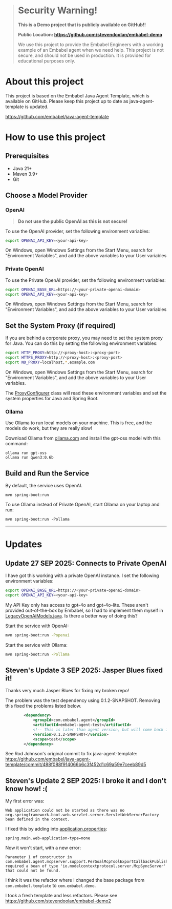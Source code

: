 > # Security Warning!
> **This is a Demo project that is publicly available on GitHub!!**
>
> **Public Location: https://github.com/stevendoolan/embabel-demo**
> 
> We use this project to provide the Embabel Engineers with a working example of an Embabel agent when we need help.
> This project is not secure, and should not be used in production. It is provided for educational purposes only.

# About this project
This project is based on the Embabel Java Agent Template, which is available on GitHub.
Please keep this project up to date as java-agent-template is updated.

https://github.com/embabel/java-agent-template



# How to use this project
## Prerequisites
- Java 21+
- Maven 3.9+
- Git

## Choose a Model Provider
### OpenAI
> **Do not use the public OpenAI as this is not secure!**

To use the OpenAI provider, set the following environment variables:
```bash
export OPENAI_API_KEY=<your-api-key>
```

On Windows, open Windows Settings from the Start Menu, search for "Environment Variables", and add the above variables to your User variables

### Private OpenAI
To use the Private OpenAI provider, set the following environment variables:
```bash
export OPENAI_BASE_URL=https://<your-private-openai-domain>
export OPENAI_API_KEY=<your-api-key>
```

On Windows, open Windows Settings from the Start Menu, search for "Environment Variables", and add the above variables to your User variables

## Set the System Proxy (if required)
If you are behind a corporate proxy, you may need to set the system proxy for Java.
You can do this by setting the following environment variables:
```bash
export HTTP_PROXY=http://<proxy-host>:<proxy-port>
export HTTPS_PROXY=http://<proxy-host>:<proxy-port>
export NO_PROXY=localhost,*.example.com
```

On Windows, open Windows Settings from the Start Menu, search for "Environment Variables", and add the above variables to your User variables.

The [ProxyConfigurer](src/main/java/com/embabel/demo/config/ProxyConfigurer.java) class will read these environment variables
and set the system properties for Java and Spring Boot.

### Ollama
Use Ollama to run local models on your machine.  This is free, and the models do work, but they are really slow!

Download Ollama from [ollama.com](https://ollama.com/) and install the gpt-oss model with this command:
```shell
ollama run gpt-oss
ollama run qwen3:0.6b
```

## Build and Run the Service
By default, the service uses OpenAI.

```shell
mvn spring-boot:run
```

To use Ollama instead of Private OpenAI, start Ollama on your laptop and run:
```shell
mvn spring-boot:run -Pollama
```

---
# Updates
## Update 27 SEP 2025: Connects to Private OpenAI

I have got this working with a private OpenAI instance.  I set the following environment variables:
```bash
export OPENAI_BASE_URL=https://<your-private-openai-domain>
export OPENAI_API_KEY=<your-api-key>
```

My API Key only has access to gpt-4o and gpt-4o-lite.
These aren't provided out-of-the-box by Embabel, so I had to implement them myself in
[LegacyOpenAiModels.java](src/main/java/com/embabel/demo/LegacyOpenAiModels.java).
Is there a better way of doing this?

Start the service with OpenAI:
```bash
mvn spring-boot:run -Popenai
```

Start the service with Ollama:
```bash
mvn spring-boot:run -Pollama
```



## Steven's Update 3 SEP 2025: Jasper Blues fixed it!
Thanks very much Jasper Blues for fixing my broken repo!

The problem was the test dependency using 0.1.2-SNAPSHOT.  Removing this fixed the problems listed below.
```xml
        <dependency>
            <groupId>com.embabel.agent</groupId>
            <artifactId>embabel-agent-test</artifactId>
            <!-- This is later than agent version, but will come back in sync in future -->
            <version>0.1.2-SNAPSHOT</version>
            <scope>test</scope>
        </dependency>
```
See Rod Johnson's original commit to fix java-agent-template:
https://github.com/embabel/java-agent-template/commit/488f088f914066b6c3f452d1c69a59e7ceeb89d5

## Steven's Update 2 SEP 2025: I broke it and I don't know how! :(

My first error was:
```
Web application could not be started as there was no
org.springframework.boot.web.servlet.server.ServletWebServerFactory bean defined in the context.
```

I fixed this by adding into [application.properties](src/main/resources/application.properties):
```
spring.main.web-application-type=none
```

Now it won't start, with a new error:
```
Parameter 1 of constructor in 
com.embabel.agent.mcpserver.support.PerGoalMcpToolExportCallbackPublisher 
required a bean of type 'io.modelcontextprotocol.server.McpSyncServer' 
that could not be found.
```

I think it was the refactor where I changed the base package from `com.embabel.template` to `com.embabel.demo`.

I took a fresh template and less refactors. Please see https://github.com/stevendoolan/embabel-demo2